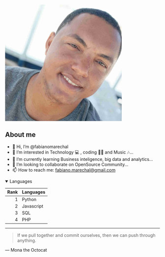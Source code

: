 <picture>
 <source media="(prefers-color-scheme: dark)" srcset="thumb.jpg">
 <source media="(prefers-color-scheme: light)" srcset="thumb.jpg">
 <img alt="Minha foto pessoal" src="thumb.jpg" width="380">
</picture>

## About me

- 👋 Hi, I’m @fabianomarechal
- 👀 I’m interested in Technology :computer: , coding :man_technologist: and Music :notes:...
- 🌱 I’m currently learning Business inteligence, big data and analytics...
- 💞️ I’m looking to collaborate on OpenSource Community...
- 📫 How to reach me: [fabiano.marechal@gmail.com](mailto:fabiano.marechal@gmail.com)

<details open>
 <summary>Languages</summary>

| Rank | Languages |
| -----: | --------------- |
| 1     | Python |
| 2 | Javascript |
| 3 | SQL |
| 4 | PHP |
 
</details>

---
> If we pull together and commit ourselves, then we can push through anything.

— Mona the Octocat

<!---
fabianomarechal/fabianomarechal is a ✨ special ✨ repository because its `README.md` (this file) appears on your GitHub profile.
You can click the Preview link to take a look at your changes.
--->
